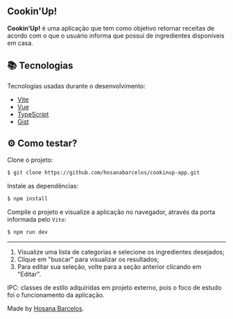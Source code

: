 <h2>
    Cookin'Up!
</h2>


**Cookin'Up!** é uma aplicação que tem como objetivo retornar receitas de acordo com o que o usuário informa que possui de ingredientes disponíveis em casa.

  
 ## 📚 Tecnologias

Tecnologias usadas durante o desenvolvimento:

- [Vite](https://vitejs.dev/)
- [Vue](https://vitejs.dev/)
- [TypeScript](https://www.typescriptlang.org/)
- [Gist](https://gist.github.com/)

## ⚙️ Como testar?

Clone o projeto:
```bash
$ git clone https://github.com/hosanabarcelos/cookinup-app.git
```
Instale as dependências:
``` bash
$ npm install
```

Compile o projeto e visualize a aplicação no navegador, através da porta informada pelo `Vite`:
``` bash
$ npm run dev
```
---

1. Visualize uma lista de categorias e selecione os ingredientes desejados;
2. Clique em "buscar" para visualizar os resultados;
3. Para editar sua seleção, volte para a seção anterior clicando em "Editar".

IPC: classes de estilo adquiridas em projeto externo, pois o foco de estudo foi o funcionamento da aplicação.

Made by [Hosana Barcelos](https://github.com/hosanabarcelos).


